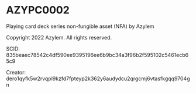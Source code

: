 # AZYPC0002
Playing card deck series non-fungible asset (NFA) by Azylem

Copyright 2022 Azylem. All rights reserved.

SCID: 835beaec78542c4df590ee9395196ee6b9bc34a3f96b2f595102c5461ecb65c9

Creator: dero1qyfk5w2rvqpl9kzfd7fpteyp2k362y6audydcu2qrgcmj6vtasfkgqq9704gn
